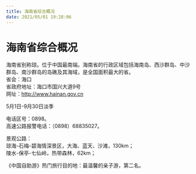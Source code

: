 ```yaml
---
title: 海南省综合概况  
date: 2021/05/01 19:28:06  
---
```

  
# 海南省综合概况  
海南省别称琼。位于中国最南端。海南省的行政区域包括海南岛、西沙群岛、中沙群岛、南沙群岛的岛礁及其海域，是全国面积最大的省。  
省会：海口  
省政府地址：海口市国兴大道9号  
网址：http://www.hainan.gov.cn  
  
5月1日-9月30日淡季  

电话区号：0898。  
高速公路报警电话：（0898）68835027。  

景观公路：  
琼海-石梅-碧海情深景区，大海、蓝天、沙滩，130km；  
陵水-保亭-七仙岭，热带森林，62km；  

《中国自助游》热门旅行目的地：最温馨的亲子游，第二名。